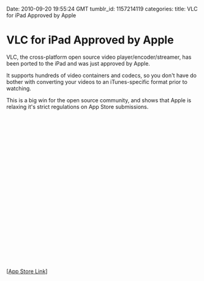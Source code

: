 Date: 2010-09-20 19:55:24 GMT
tumblr_id: 1157214119
categories: 
title: VLC for iPad Approved by Apple

# VLC for iPad Approved by Apple

VLC, the cross-platform open source video player/encoder/streamer, has been ported to the iPad and was just approved by Apple.

It supports hundreds of video containers and codecs, so you don't have do bother with converting your videos to an iTunes-specific format prior to watching.

This is a big win for the open source community, and shows that Apple is relaxing it's strict regulations on App Store submissions. 

<object width="610" height="355"><param name="movie" value="http://www.youtube.com/v/w4CHkHtUJ8w?fs=1&amp;hl=en_US"></param><param name="allowFullScreen" value="true"></param><param name="allowscriptaccess" value="always"></param><embed src="http://www.youtube.com/v/w4CHkHtUJ8w?fs=1&amp;hl=en_US" type="application/x-shockwave-flash" allowscriptaccess="always" allowfullscreen="true" width="640" height="385"></embed></object>


[[App Store Link](http://itunes.apple.com/us/app/appadvice/id390885556)]
